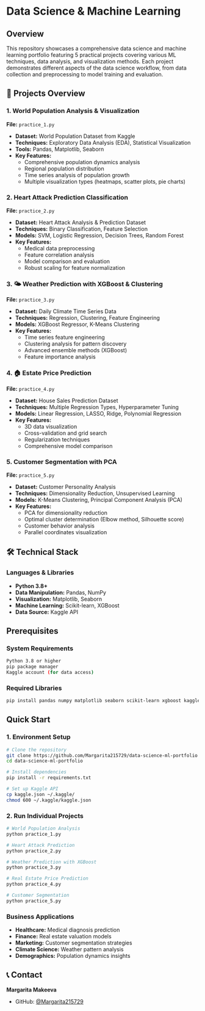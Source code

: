 # Data Science & Machine Learning 

## Overview

This repository showcases a comprehensive data science and machine learning portfolio featuring 5 practical projects covering various ML techniques, data analysis, and visualization methods. Each project demonstrates different aspects of the data science workflow, from data collection and preprocessing to model training and evaluation.

## 🚀 Projects Overview

### 1.  World Population Analysis & Visualization
**File:** `practice_1.py`
- **Dataset:** World Population Dataset from Kaggle
- **Techniques:** Exploratory Data Analysis (EDA), Statistical Visualization
- **Tools:** Pandas, Matplotlib, Seaborn
- **Key Features:**
  - Comprehensive population dynamics analysis
  - Regional population distribution
  - Time series analysis of population growth
  - Multiple visualization types (heatmaps, scatter plots, pie charts)

### 2.  Heart Attack Prediction Classification
**File:** `practice_2.py`
- **Dataset:** Heart Attack Analysis & Prediction Dataset
- **Techniques:** Binary Classification, Feature Selection
- **Models:** SVM, Logistic Regression, Decision Trees, Random Forest
- **Key Features:**
  - Medical data preprocessing
  - Feature correlation analysis
  - Model comparison and evaluation
  - Robust scaling for feature normalization

### 3. 🌤️ Weather Prediction with XGBoost & Clustering
**File:** `practice_3.py`
- **Dataset:** Daily Climate Time Series Data
- **Techniques:** Regression, Clustering, Feature Engineering
- **Models:** XGBoost Regressor, K-Means Clustering
- **Key Features:**
  - Time series feature engineering
  - Clustering analysis for pattern discovery
  - Advanced ensemble methods (XGBoost)
  - Feature importance analysis

### 4. 🏠 Estate Price Prediction
**File:** `practice_4.py`
- **Dataset:** House Sales Prediction Dataset
- **Techniques:** Multiple Regression Types, Hyperparameter Tuning
- **Models:** Linear Regression, LASSO, Ridge, Polynomial Regression
- **Key Features:**
  - 3D data visualization
  - Cross-validation and grid search
  - Regularization techniques
  - Comprehensive model comparison

### 5. Customer Segmentation with PCA
**File:** `practice_5.py`
- **Dataset:** Customer Personality Analysis
- **Techniques:** Dimensionality Reduction, Unsupervised Learning
- **Models:** K-Means Clustering, Principal Component Analysis (PCA)
- **Key Features:**
  - PCA for dimensionality reduction
  - Optimal cluster determination (Elbow method, Silhouette score)
  - Customer behavior analysis
  - Parallel coordinates visualization

## 🛠️ Technical Stack

### Languages & Libraries
- **Python 3.8+**
- **Data Manipulation:** Pandas, NumPy
- **Visualization:** Matplotlib, Seaborn
- **Machine Learning:** Scikit-learn, XGBoost
- **Data Source:** Kaggle API

## Prerequisites

### System Requirements
```bash
Python 3.8 or higher
pip package manager
Kaggle account (for data access)
```

### Required Libraries
```bash
pip install pandas numpy matplotlib seaborn scikit-learn xgboost kaggle
```

## Quick Start

### 1. Environment Setup
```bash
# Clone the repository
git clone https://github.com/Margarita215729/data-science-ml-portfolio
cd data-science-ml-portfolio

# Install dependencies
pip install -r requirements.txt

# Set up Kaggle API
cp kaggle.json ~/.kaggle/
chmod 600 ~/.kaggle/kaggle.json
```

### 2. Run Individual Projects
```bash
# World Population Analysis
python practice_1.py

# Heart Attack Prediction
python practice_2.py

# Weather Prediction with XGBoost
python practice_3.py

# Real Estate Price Prediction
python practice_4.py

# Customer Segmentation
python practice_5.py
```

### Business Applications
- **Healthcare:** Medical diagnosis prediction
- **Finance:** Real estate valuation models
- **Marketing:** Customer segmentation strategies
- **Climate Science:** Weather pattern analysis
- **Demographics:** Population dynamics insights

## 📞 Contact

**Margarita Makeeva**
- GitHub: [@Margarita215729](https://github.com/Margarita215729)
